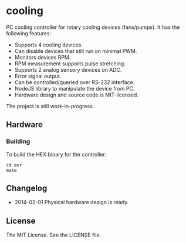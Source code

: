 # cooling

PC cooling controller for rotary cooling devices (fans/pumps). It has
the following features:

 * Supports 4 cooling devices.
 * Can disable devices that still run on minimal PWM.
 * Monitors devices RPM.
 * RPM measurement supports pulse stretching.
 * Supports 2 analog sensory devices on ADC.
 * Error signal output.
 * Can be controlled/queried over RS-232 interface.
 * NodeJS library to manipulate the device from PC.
 * Hardware design and source code is MIT-licensed.

The project is still work-in-progress.

## Hardware

### Building

To build the HEX binary for the controller:

    cd avr
    make

## Changelog

 * 2014-02-01 Physical hardware design is ready.

## License

The MIT License. See the LICENSE file.

